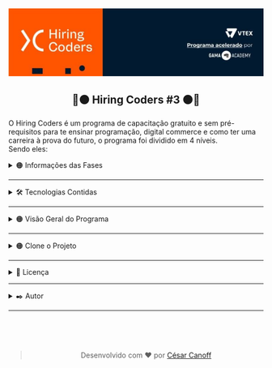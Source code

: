 <img src="Source/Hiring%20Coders%20Cover.jpg" />

<div align="center">
<link rel="stylesheet" href="https://cdn.jsdelivr.net/gh/devicons/devicon@v2.15.1/devicon.min.css">
  <h2>🔵🟠 Hiring Coders #3 🟠🔵</h2>
</div>

<p>
  O Hiring Coders é um programa de capacitação gratuito e sem pré-requisitos para te ensinar programação, digital commerce e como ter uma carreira à prova do futuro, o programa foi dividido em 4 níveis.<br />
  Sendo eles:
</p>

<details>
<summary>🟠 Informações das Fases</summary>
 <table align="center">
  <tr>
    <th>Nome da Fase</th>
    <th>Número de Playlists</th>
    <th>Número de Assessment</th>
    <th>Número de Challenges</th>
    <th>Dificuldade da Fase</th>
    <th>Módulos da Fase</th>
    <th>Carga Horária (Horas/Minutos)</th>
    <th>Data</th>
  </tr>
  <tr>
    <td>Fase 01</td>
    <td>23</td>
    <td>5</td>
    <td>2</td>
    <td>Médio</td>
    <td>
    HTML5, CSS3, Estrutura de Dados, Metodologias Ágeis Testes, Boas Práticas, Soft Skills, Lógica de Programação, Git, Javascript, Typescript, ReactJS, GraphQL, NodeJS, NextJS,GatsbyJS.
    </td>
    <td>10 Horas</td>
    <td>23/04/2022 - 13/06/2022</td>
  </tr>
  <tr>
    <td>Fase 02</td>
    <td>5</td>
    <td>2</td>
    <td>0</td>
    <td>Médio</td>
    <td>
      Introdução ao Digital Commerce, Projeto de e-commerce, Tecnologias para ecommerce, Cultura DevOps, Conceitos Básicos de AWS.
    </td>
    <td>10 Horas</td>
    <td>14/06/2022 - 04/07/2022</td>
  </tr>
</table>
</details>

<hr />

<details>
<summary>🛠️ Tecnologias Contidas</summary>
<hr />
  <ul>
    <li>
      <span>HTML5<span>
      <img src="https://icongr.am/devicon/html5-original.svg?size=15&color=currentColor" alt="Badge HTML5" />
    </li>
    <li>
      <span>CSS3<span>
      <img src="https://icongr.am/devicon/css3-original.svg?size=15&color=currentColor" alt="Badge CSS3" />
    </li>
    <li>
      <span>Javascript<span>
      <img src="https://icongr.am/devicon/javascript-original.svg?size=15&color=currentColor" alt="Badge Javascript" />
    </li>
    <li>
      <span>Git<span>
      <img src="https://icongr.am/devicon/git-original.svg?size=15&color=currentColor" alt="Badge Git" />
    </li>
    <li>
      <span>ReactJS<span>
      <img width="15" src="https://cdn.jsdelivr.net/gh/devicons/devicon/icons/react/react-original.svg" alt="Badge ReactJS" />
    </li>
    <li>
      <span>GraphQL<span>
      <img width="15" src="https://cdn.jsdelivr.net/gh/devicons/devicon/icons/graphql/graphql-plain.svg" alt="Badge GraphQL" />
    </li>
    <li>
      <span>NodeJS<span>
      <img width="15" src="https://cdn.jsdelivr.net/gh/devicons/devicon/icons/nodejs/nodejs-original.svg" alt="Badge NodeJS" />
    </li>
    <li>
      <span>Typescript<span>
      <img width="15" src="https://cdn.jsdelivr.net/gh/devicons/devicon/icons/typescript/typescript-original.svg" alt="Badge Typescript" />
    </li>
    <li>
      <span>NextJS<span>
       <i style="font-size:15px;" class="devicon-nextjs-plain"></i>
    </li>
    <li>
      <span>Gatsby<span>
      <img width="15" src="https://cdn.jsdelivr.net/gh/devicons/devicon/icons/gatsby/gatsby-plain.svg" alt="Badge Gatsby" />
    </li>
    <li>
      <span>Express<span>
      <img width="15" src="https://icongr.am/devicon/express-original.svg?size=15&color=ffffff" alt="Badge Express" />
    </li>
    <li>
      <span>NPM<span>
      <img width="15" src="https://cdn.jsdelivr.net/gh/devicons/devicon/icons/npm/npm-original-wordmark.svg" alt="Badge ReactJS" />
    </li>
    <li>
      <span>Docker<span>
      <img width="15" src="https://icongr.am/devicon/docker-original.svg?size=24&color=currentColor" alt="Badge Docker" />
    </li>
    <li>
      <span>MongoDB<span>
      <img width="15" src="https://cdn.jsdelivr.net/gh/devicons/devicon/icons/mongodb/mongodb-original.svg" alt="Badge MongoDB" />
    </li>
    <li>
      <span>Redux<span>
      <img width="15" src="https://cdn.jsdelivr.net/gh/devicons/devicon/icons/redux/redux-original.svg" alt="Badge Redux" />
    </li>
  </ul>
</details>

<hr />

<details>
<summary>🟠 Visão Geral do Programa</summary>
<hr />
  <ul>
    <details>
    <summary>🔵 Hiring Coders #3 - Fase 01</summary>

- **Número de Playlists:** 23
- **Carga Horária:** 10hrs
- **Número de Challenges:** 2
- **Seções**
    - Aquecimento
      - Playlists
        - HTML
          - **Carga Horária:** 1h
          - **Professor(a):** Isidro Massetto
          - **Descrição:** Aprenda a base para desenvolver qualquer site, marcando elementos e definindo quais informações deseja exibir na sua página.
          - **Dificuldade:** Básico
          - **Quantidade de Aulas:** 5
          - **Aulas**
            - **Aula 01** - Tags
              - **Duração:** 11:33
            - **Aula 02** - Ferramentas e Estrutura
              - **Duração:** 08:18
            - **Aula 03** - Lista e Tabelas
              - **Duração:** 13:57
            - **Aula 04** - Divisões I
              - **Duração:** 14:07
            - **Aula 04** - Divisões II
              - **Duração:** 14:21
        - CSS
          - **Carga Horária:** 3hrs
          - **Professor(a):** Kai Pimenta
          - **Descrição:** Estilize suas páginas em HTML com CSS, alterando as fontes, cores, layout e posicionamento dos elementos, deixando-as mais atrativas.
          - **Dificuldade:** Básico
          - **Quantidade de Aulas:** 21
          - **Aulas**
            - **Aula 01** - Introdução
              - **Duração:** 03:50
            - **Aula 02** - O que é CSS e Importância
              - **Duração:** 09:14
            - **Aula 03** - Responsividade
              - **Duração:** 04:04
            - **Aula 04** - Mobile First
              - **Duração:** 04:32
            - **Aula 05** - Tipos de Estilo
              - **Duração:** 07:22
            - **Aula 06** - Classes, Tags e IDEs
              - **Duração:** 07:21
            - **Aula 07** - Propriedades
              - **Duração:** 13:56
            - **Aula 08** - Seletores
              - **Duração:** 21:57
            - **Aula 09** - Apresentação do Projeto
              - **Duração:** 02:42
            - **Aula 10** - Montando Nosso HTML
              - **Duração:** 14:53
            - **Aula 11** - Predefinições Iniciais
              - **Duração:** 14:53
            - **Aula 12** - Cores e Backgrounds
              - **Duração:** 16:10
            - **Aula 13** - Fontes
              - **Duração:** 08:09
            - **Aula 14** - Definir Width
              - **Duração:** 07:37
            - **Aula 15** - FlexBox
              - **Duração:** 23:30
            - **Aula 16** - Grid
              - **Duração:** 18:01
            - **Aula 17** - Bordas
              - **Duração:** 11:09
            - **Aula 18** - Hover
              - **Duração:** 14:56
            - **Aula 19** - Animações
              - **Duração:** 16:41
            - **Aula 20** - Ajustes e Responsividade
              - **Duração:** 15:10
            - **Aula 21** - Considerações Finais
              - **Duração:** 01:59
        - Estrutura de Dados
          - **Carga Horária:** 1h
          - **Professor(a):** Isidro Massetto
          - **Descrição:** Domine os conceitos da estrutura de dados, buscando, indexando e retornando informações desejadas, criando assim algoritmos para resolução de tarefas programadas.
          - **Dificuldade:** Médio
          - **Quantidade de Aulas:** 8
          - **Aulas**
            - **Aula 01** - Introdução
              - **Duração:** 03:49
            - **Aula 02** - Pilhas I
              - **Duração:** 09:54
            - **Aula 03** - Pilhas II
              - **Duração:** 13:29
            - **Aula 04** - Filas e Listas
              - **Duração:** 06:57
            - **Aula 05** - Busca I
              - **Duração:** 04:43
            - **Aula 06** - Busca II
              - **Duração:** 13:39
            - **Aula 07** - Algoritmos de Ordenação I
              - **Duração:** 09:47
            - **Aula 08** - Algoritmos de Ordenação II
              - **Duração:** 08:21
        - Metodologias Ágeis
          - **Carga Horária:** 1h
          - **Professor(a):** Alexandre Uehara
          - **Descrição:** As metodologias ágeis permitem que as empresas atinjam seus objetivos mais rapidamente, além de garantir mais assertividade e eficiência para a execução de projetos. Aprenda metodologias ágeis e promova um aprimoramento nas etapas e processos da sua equipe.
          - **Dificuldade:** Médio
          - **Quantidade de Aulas:** 12
          - **Aulas**
            - **Aula 01** - Metodologias Ágeis
              - **Duração:** 12:52
            - **Aula 02** - Modelos Tradicionais X Times Ágeis
              - **Duração:** 13:56
            - **Aula 03** - Manifesto Ágil
              - **Duração:** 16:05
            - **Aula 04** - O que é o Scrum
              - **Duração:** 06:39
            - **Aula 05** - Papéis do Scrum
              - **Duração:** 16:04
            - **Aula 06** - Vantagens do Scrum
              - **Duração:** 06:51
            - **Aula 07** - Scrum: Rituais e Cerimônias
              - **Duração:** 13:55
            - **Aula 08** - Scrum: Artefatos
              - **Duração:** 12:48
            - **Aula 08** - Scrum na Prática I
              - **Duração:** 13:58
            - **Aula 08** - Scrum na Prática II
              - **Duração:** 13:05
            - **Aula 08** - Scrum Refinamento de Backlog
              - **Duração:** 13:37
        - Testes
          - **Carga Horária:** 2hrs
          - **Professor(a):** Danilo Aparecido
          - **Descrição:** Adote a prática de testes na sua rotina de programação e desenvolva softwares que nao vão deixar seu usuário na mão.
          - **Dificuldade:** Avançado
          - **Quantidade de Aulas:** 9
          - **Aulas**
            - **Aula 01** - O que é testar? Por que testar? Como Testar?
              - **Duração:** 08:22
            - **Aula 02** - Test Driven Development (TDD)
              - **Duração:** 11:51
            - **Aula 03** - Behavior Driven Development (BDD)
              - **Duração:** 20:18
            - **Aula 04** - Jasmine I
              - **Duração:** 26:21
            - **Aula 05** - Jasmine II
              - **Duração:** 14:14
            - **Aula 06** - Cucumber I
              - **Duração:** 10:28
            - **Aula 07** - Cucumber II
              - **Duração:** 22:37
            - **Aula 08** - Jest
              - **Duração:** 09:34
            - **Aula 09** - Cypress
              - **Duração:** 16:50
        - Boas Práticas
          - **Carga Horária:** 55min
          - **Professor(a):** Daniel Obara
          - **Descrição:** Seja um programador de excelência aplicando conceitos e técnicas de Orientação a Objeto, implementando design patterns e deixando seu código mais legível e com uma maior manutenibilidade.
          - **Dificuldade:** Avançado
          - **Quantidade de Aulas:** 8
          - **Aulas**
            - **Aula 01** - Introdução
              - **Duração:** 03:47
            - **Aula 02** - BEM (Block Element Modifier)
              - **Duração:** 10:51
            - **Aula 03** - Design System
              - **Duração:** 07:18
            - **Aula 04** - Storybook
              - **Duração:** 04:09
            - **Aula 05** - Micro FrontEnds
              - **Duração:** 04:58
            - **Aula 06** - MVC (Model, View e Controller)
              - **Duração:** 04:22
            - **Aula 07** - MVVM (Model, View e ViewModel)
              - **Duração:** 04:51
            - **Aula 08** - Design Patterns: Singleton, Strategy e Adaptar
              - **Duração:** 15:21
        - Soft Skill
          - **Carga Horária:** 2hrs
          - **Professor(a):** Amanda Nideck
          - **Descrição:** -
          - **Dificuldade:** Básico
          - **Quantidade de Aulas:** 7
          - **Aulas**
            - **Aula 01** - Coachability
              - **Duração:** 17:58
            - **Aula 02** - Inteligência Emocional - Parte 01
              - **Duração:** 18:46
            - **Aula 03** - Inteligência Emocional - Parte 02
              - **Duração:** 17:58
            - **Aula 04** - Resiliência (Disciplina, Execução e Antifragilidade)
              - **Duração:** 18:46
            - **Aula 05** - Foco em Resultados
              - **Duração:** 19:27
            - **Aula 06** - Gestão do Tempo e Produtividade
              - **Duração:** 24:16
            - **Aula 07** - Criatividade
              - **Duração:** 11:25
    - Semana 01
      - Playlists
        - Introdução ao Mundo do Desenvolvimento
          - **Carga Horária:** 1h
          - **Professor(a):** Isidro Massetto
          - **Descrição:** Compreenda conceitos básicos do mundo do desenvolvimento, para iniciar seus estudos em programação, e para entender os caminhos que você pode seguir.
          - **Dificuldade:** Básico
          - **Quantidade de Aulas:** 5
          - **Aulas**
            - **Aula 01** - O que é Programação
              - **Duração:** 05:41
            - **Aula 02** - Dados do Mercado
              - **Duração:** 06:42
            - **Aula 03** - Como é a Carreira de Desenvolvimento
              - **Duração:** 09:45
            - **Aula 04** - Linguagens, Frameworks e Bibliotecas
              - **Duração:** 07:03
            - **Aula 05** - Editores de Texto
              - **Duração:** 05:50
        - Lógica de Programação
          - **Carga Horária:** 1h
          - **Professor(a):** Isidro Massetto
          - **Descrição:** Aprenda a base de todo o conhecimento em programação e domine a lógica de comunicação das máquinas.
          - **Dificuldade:** Básico
          - **Quantidade de Aulas:** 4
          - **Aulas**
            - **Aula 01** - Algoritmos
              - **Duração:** 11:07
            - **Aula 02** - Variáveis e Operações
              - **Duração:** 23:23
            - **Aula 03** - Decisões
              - **Duração:** 24:13
            - **Aula 04** - Repetições
              - **Duração:** 19:56
        - Git
          - **Carga Horária:** 52min
          - **Professor(a):** Hendy Almeida
          - **Descrição:** O GIT é o sistema de controle de versionamento distribuído mais utilizado por desenvolvedores, seja em equipe ou sozinho, essa ferramenta é essencial para manter nossos projetos bem organizados. Saiba como utilizar e usufruir o melhor do sistema GIT, controlando todo seu fluxo de desenvolvimento.
          - **Dificuldade:** Básico
          - **Quantidade de Aulas:** 5
          - **Aulas**
            - **Aula 01** - Apresentação e Introdução ao Tema
              - **Duração:** 05:01
            - **Aula 02** - Instalação e Comandos Básicos
              - **Duração:** 14:27
            - **Aula 03** - GitHub e Repositório Remoto
              - **Duração:** 14:19
            - **Aula 04** - Branch e Merge
              - **Duração:** 08:13
            - **Aula 05** - Fork, Pull Request e GitHub Pages
              - **Duração:** 10:56
    - Semana 02
      - Playlist
        - Javascript Básico
          - **Carga Horária:** 1h
          - **Professor(a):** JC Bombardelli
          - **Descrição:** Saiba como adicionar interatividade e dinamismo ao seu site com JavaScript.
          - **Dificuldade:** Básico
          - **Quantidade de Aulas:** 8
          - **Aulas**
            - **Aula 01** - Introdução ao Javascript
              - **Duração:** 06:26
            - **Aula 02** - Números e Operadores
              - **Duração:** 05:10
            - **Aula 03** - Boas Práticas em Javascript
              - **Duração:** 05:01
            - **Aula 04** - Condicionais
              - **Duração:** 09:21
            - **Aula 05** - Estrutura de Repetição: For
              - **Duração:** 10:04
            - **Aula 06** - Estrutura de Repetição: While
              - **Duração:** 07:45
            - **Aula 07** - Funções
              - **Duração:** 07:59
            - **Aula 08** - Classes
              - **Duração:** 03:49
        - Javascript Básico - Prática
          - **Carga Horária:** 42min
          - **Professor(a):** JC Bombardelli
          - **Descrição:** Teste e aprimore seus conhecimentos em Javascript com um desafio prático. Veja as resoluções e dicas de aplicação.
          - **Dificuldade:** Básico
          - **Quantidade de Aulas:** 5
          - **Aulas**
            - **Aula 01** - Desafio: Validador de CPF I
              - **Duração:** 09:03
            - **Aula 02** - Desafio: Validador de CPF II
              - **Duração:** 12:27
            - **Aula 03** - Desafio: Validador de CPF III
              - **Duração:** 08:07
            - **Aula 04** - Desafio: Validador de CPF IV
              - **Duração:** 06:43
            - **Aula 05** - Desafio: Validador de CPF V
              - **Duração:** 06:26
        - Introdução ao Typescript
          - **Carga Horária:** 2hrs
          - **Professor(a):** Gabriel Ramos
          - **Descrição:** -
          - **Dificuldade:** Médio
          - **Quantidade de Aulas:** 6
          - **Aulas**
            - **Aula 01** - Introdução
              - **Duração:** 32:05
            - **Aula 02** - Tipos Básicos (Parte 01)
              - **Duração:** 18:39
            - **Aula 03** - Tipos Básicos (Parte 02)
              - **Duração:** 20:14
            - **Aula 04** - Múltiplos Tipos com Union Types
              - **Duração:** 20:56
            - **Aula 05** - Orientação de Objetos (Parte 01)
              - **Duração:** 12:33
            - **Aula 05** - Orientação de Objetos (Parte 02)
              - **Duração:** 24:06
    - Semana 03
      - Playlists
        - ReactJS Básico
          - **Carga Horária:** 1h
          - **Professor(a):** Guilherme Ramos
          - **Descrição:** Aprenda a programar com React, a biblioteca mais usada atualmente pelas empresas.
          - **Dificuldade:** Médio
          - **Quantidade de Aulas:** 7
          - **Aulas**
            - **Aula 01** - Boas Vindas
              - **Duração:** 03:29
            - **Aula 02** - Por que ReactJS
              - **Duração:** 07:14
            - **Aula 03** - Preparando o Ambiente
              - **Duração:** 11:58
            - **Aula 04** - Fundamentos do ReactJS
              - **Duração:** 17:56
            - **Aula 05** - Consumindo Dados de uma API
              - **Duração:** 15:00
            - **Aula 06** - Instalando e Configurando o react-router-dom
              - **Duração:** 07:28
            - **Aula 07** - Importando as Rotas no Componente App
              - **Duração:** 04:03
        - ReactJS Intermediário
          - **Carga Horária:** 56min
          - **Professor(a):** Guilherme Ramos
          - **Descrição:** Domine as funcionalidades avançadas do React.
          - **Dificuldade:** Médio
          - **Quantidade de Aulas:** 7
          - **Aulas**
            - **Aula 01** - Organização, Boas Práticas e Componentes de Estilo
              - **Duração:** 14:35
            - **Aula 02** - Salvando Dados no Storage
              - **Duração:** 04:31
            - **Aula 03** - Renderizando Repositórios e Programação Declarativa
              - **Duração:** 09:14
            - **Aula 04** - Link react-router-dom
              - **Duração:** 05:57
            - **Aula 05** - Tratamento de Erros e useHistory
              - **Duração:** 03:30
            - **Aula 06** - Conditional Rendering
              - **Duração:** 07:10
            - **Aula 07** - Daqui pra Frente e Encerramento
              - **Duração:** 13:12
        - GraphQL
          - **Carga Horária:** 4hrs
          - **Professor(a):** Victor Farias
          - **Descrição:** Conheça a linguagem de query GraphQL, e aprenda a definir dados para API ou servidor.
          - **Dificuldade:** Médio
          - **Quantidade de Aulas:** 25
          - **Aulas**
            - **Aula 01** - Apresentação e Introdução
              - **Duração:** 03:17
            - **Aula 02** - Modelo Cliente e Servidor
              - **Duração:** 06:31
            - **Aula 03** - Padrão de Requisição e Resposta
              - **Duração:** 11:09
            - **Aula 04** - Iniciando Projeto de Exemplo
              - **Duração:** 06:04
            - **Aula 05** - Criando o Servidor
              - **Duração:** 10:25
            - **Aula 06** - Renderização, Parâmetros e Redirecionamentos
              - **Duração:** 16:43
            - **Aula 07** - Monorepo
              - **Duração:** 05:33
            - **Aula 08** - Pacote com ReactJS
              - **Duração:** 06:14
            - **Aula 09** - Rotas com react-router-dom
              - **Duração:** 07:42
            - **Aula 10** - Mudando Server para Express
              - **Duração:** 08:03
            - **Aula 11** - Requisição Assíncrona
              - **Duração:** 10:33
            - **Aula 12** - Resolvendo CORS
              - **Duração:** 05:27
            - **Aula 13** - APIs RESTful
              - **Duração:** 10:18
            - **Aula 14** - Apollo Server
              - **Duração:** 18:47
            - **Aula 15** - TypeDefs e Resolvers
              - **Duração:** 12:21
            - **Aula 16** - Introdução a GraphQL Query
              - **Duração:** 02:35
            - **Aula 17** - Criando GraphQL Queries
              - **Duração:** 17:10
            - **Aula 18** - Paginação, Ordenação e Filtros
              - **Duração:** 29:17
            - **Aula 19** - GraphQL Mutation
              - **Duração:** 12:13
            - **Aula 20** - Mutation para Alterar e Excluir Clientes
              - **Duração:** 16:43
            - **Aula 21** - Configurando o Apollo Link
              - **Duração:** 12:46
            - **Aula 22** - Criando o Apollo Link, o Logger
              - **Duração:** 05:09
            - **Aula 23** - Apollo Client, e Apollo DevTools
              - **Duração:** 11:23
            - **Aula 24** - Hooks useQuery e Paginação
              - **Duração:** 22:09
            - **Aula 25** - Hook useMutation
              - **Duração:** 17:00
    - Semana 04
      - Playlists
        - Introdução ao NodeJS
          - **Carga Horária:** 5hrs
          - **Professor(a):** Erik Borges
          - **Descrição:** -
          - **Dificuldade:** Básico
          - **Quantidade de Aulas:** 18
          - **Aulas**
            - **Aula 01** - Introdução Fundamentos de NodeJS
              - **Duração:** 14:12
            - **Aula 02** - Definição de Back-End e Front-End
              - **Duração:** 14:43
            - **Aula 03** - Definição de NodeJS
              - **Duração:** 17:46
            - **Aula 04** - Benchmark NodeJS
              - **Duração:** 09:25
            - **Aula 05** - Instalação do NodeJS
              - **Duração:** 12:17
            - **Aula 06** - Prática "Hello World" em NodeJS
              - **Duração:** 21:04
            - **Aula 07** - Documentação de Apoio Sobre NodeJS
              - **Duração:** 07:40
            - **Aula 08** - O Problema de Gerenciamento de Pacotes
              - **Duração:** 09:56
            - **Aula 09** - Como Funciona o NPM
              - **Duração:** 08:09
            - **Aula 10** - Prática de NPM
              - **Duração:** 16:15
            - **Aula 11** - Documentação de Apoio Sobre NPM
              - **Duração:** 03:18
            - **Aula 12** - Definição de Javascript
              - **Duração:** 08:38
            - **Aula 13** - Pratica de Desenvolvimento em Javascript
              - **Duração:** 20:26
            - **Aula 14** - Documentações de Apoio Sobre Javascript
              - **Duração:** 04:10
            - **Aula 15** - Definição de Typescript
              - **Duração:** 11:07
            - **Aula 16** - Pratica de Desenvolvimento em Typescript
              - **Duração:** 14:44
            - **Aula 17** - Documentação de Apoio Sobre Typescript
              - **Duração:** 04:00
            - **Aula 18** - Finalização
              - **Duração:** 01:07
    - Semana 05
      - Playlists
        - NodeJS - HTTP GET e HTTP POST
          - **Carga Horária:** 8hrs
          - **Professor(a):** Douglas Morais
          - **Descrição:** -
          - **Dificuldade:** Básico
          - **Quantidade de Aulas:** 23
          - **Aulas**
            - **Aula 01** - Introdução, Entendendo os Conceitos de REST e SOAP
              - **Duração:** 16:51
            - **Aula 02** - Configurando o Nodemon
              - **Duração:** 07:25
            - **Aula 03** - Configurando o Docker
              - **Duração:** 08:31
            - **Aula 04** - Configurando ElephantSQL e PostBird
              - **Duração:** 06:30
            - **Aula 05** - ORM
              - **Duração:** 16:18
            - **Aula 06** - Migration Usuários
              - **Duração:** 18:02
            - **Aula 07** - Model Usuários
              - **Duração:** 17:35
            - **Aula 08** - Controller Usuários
              - **Duração:** 17:35
            - **Aula 09** - Hash de Senhas Usuários
              - **Duração:** 15:41
            - **Aula 10** - Autenticação JWT
              - **Duração:** 25:45
            - **Aula 11** - Token JWT via Header
              - **Duração:** 42:18
            - **Aula 12** - Atualizando Usuários
              - **Duração:** 19:54
            - **Aula 13** - Validação de Dados
              - **Duração:** 39:32
            - **Aula 14** - Adicionando Foto do usuário
              - **Duração:** 25:12
            - **Aula 15** - Vinculando Fotos ao Usuário
              - **Duração:** 32:12
            - **Aula 16** - Listagem de Prestadores de Serviços
              - **Duração:** 23:33
            - **Aula 17** - Models de Agendamento
              - **Duração:** 15:03
            - **Aula 18** - Criando Agendamentos
              - **Duração:** 21:22
            - **Aula 19** - Validações e Listagem de Agenda do Colaborador
              - **Duração:** 38:36
            - **Aula 20** - Paginação e Listagem de Agenda do Colaborador
              - **Duração:** 38:36
            - **Aula 21** - Configurando o MongoDB e Configurando as Notificações
              - **Duração:** 45:54
            - **Aula 22** - Listando Notificações e Marcando como Lidas
              - **Duração:** 30:37
            - **Aula 22** - Final do Módulo
              - **Duração:** 01:29
    - Semana 06
      - Playlists
        - Node.JS - Criando uma REST API
          - **Carga Horária:** 5hrs
          - **Professor(a):** Erik Borges
          - **Descrição:** -
          - **Dificuldade:** Médio
          - **Quantidade de Aulas:** 25
          - **Aulas**
            - **Aula 01** - Introdução a REST API
              - **Duração:** 05:44
            - **Aula 02** - O que é REST API
              - **Duração:** 15:28
            - **Aula 03** - Recursos: Coleção, Elemento e Sub-elemento
              - **Duração:** 19:51
            - **Aula 04** - Endpoints
              - **Duração:** 06:10
            - **Aula 05** - Métodos REST
              - **Duração:** 16:51
            - **Aula 06** - Versionamento de API
              - **Duração:** 06:57
            - **Aula 07** - Status Codes
              - **Duração:** 08:36
            - **Aula 08** - Documentação de Referência REST API
              - **Duração:** 04:17
            - **Aula 09** - O que é DX?
              - **Duração:** 18:30
            - **Aula 10** - O que é uma Documentação de API
              - **Duração:** 05:50
            - **Aula 11** - Utilizando o Swagger - Parte 1
              - **Duração:** 27:42
            - **Aula 12** - Utilizando o Swagger - Parte 2
              - **Duração:** 19:54
            - **Aula 13** - Documentação de Referência do Swagger
              - **Duração:** 03:10
            - **Aula 14** - O que é o Express
              - **Duração:** 06:57
            - **Aula 15** - Conhecendo o Postman
              - **Duração:** 23:26
            - **Aula 16** - Prática de Express - Parte 01
              - **Duração:** 24:54
            - **Aula 17** - Prática de Express - Parte 02
              - **Duração:** 29:54
            - **Aula 18** - Prática de Express - Parte 03
              - **Duração:** 24:38
            - **Aula 19** - Prática de Express - Parte 04
              - **Duração:** 38:36
            - **Aula 20** - Documentação de Referência do Express
              - **Duração:** 02:48
            - **Aula 21** - Segurança: Acesso não autorizado
              - **Duração:** 06:36
            - **Aula 22** - Segurança: Ataques de Integridade
              - **Duração:** 06:21
            - **Aula 23** - Segurança: Sobrecarga
              - **Duração:** 05:16
            - **Aula 24** - Segurança: Confiabilidade
              - **Duração:** 06:33
            - **Aula 25** - Segurança: Implementações Equivocadas
              - **Duração:** 06:15
        - Consumo de API Terceiras
          - **Carga Horária:** 3hrs
          - **Professor(a):** Erik Borges
          - **Descrição:** -
          - **Dificuldade:** Básico
          - **Quantidade de Aulas:** 13
          - **Aulas**
            - **Aula 01** - Introdução Consumo de API Terceiras
              - **Duração:** 04:41
            - **Aula 02** - A Importância da Integração com Terceiros
              - **Duração:** 12:16
            - **Aula 03** - Como se Prepare para Integrar
              - **Duração:** 13:19
            - **Aula 04** - O que é o Node-Fetch
              - **Duração:** 20:25
            - **Aula 05** - Prática de Integração com Node-Fetch - Parte 01
              - **Duração:** 23:11
            - **Aula 06** - Prática de Integração com Node-Fetch - Parte 02
              - **Duração:** 28:10
            - **Aula 07** - Prática de Integração com Node-Fetch - Parte 03
              - **Duração:** 20:05
            - **Aula 08** - Prática de Integração com Node-Fetch - Parte 04
              - **Duração:** 19:29
            - **Aula 09** - O que é o Axios
              - **Duração:** 10:03
            - **Aula 10** - Prática de Integração com Axios - Parte 01
              - **Duração:** 27:40
            - **Aula 11** - Prática de Integração com Axios - Parte 02
              - **Duração:** 18:04
            - **Aula 12** - Prática de Integração com Axios - Parte 03
              - **Duração:** 26:51
            - **Aula 13** - Finalização
              - **Duração:** 02:22
    - Semana 07 | **(Bônus)**
      - Playlists
        - NextJS
          - **Carga Horária:** 2hrs
          - **Professor(a):** Marianne Salomão
          - **Descrição:** -
          - **Dificuldade:** Médio
          - **Quantidade de Aulas:** 9
          - **Aulas**
            - **Aula 01** - Apresentação e Introdução
              - **Duração:** 02:38
            - **Aula 02** - Fundamentos I
              - **Duração:** 23:55
            - **Aula 03** - Fundamentos II
              - **Duração:** 16:38
            - **Aula 04** - Componentes I
              - **Duração:** 19:04
            - **Aula 05** - Componentes II
              - **Duração:** 13:15
            - **Aula 06** - SSR
              - **Duração:** 13:55
            - **Aula 07** - Rotas e Funções I
              - **Duração:** 21:28
            - **Aula 08** - Rotas e Funções II
              - **Duração:** 12:28
            - **Aula 09** - Rotas e Funções III
              - **Duração:** 12:36
          - GatsbyJS
            - **Carga Horária:** 48min
            - **Professor(a):** Marianne Salomão
            - **Descrição:** -
            - **Dificuldade:** Médio
            - **Quantidade de Aulas:** 6
            - **Aulas**
              - **Aula 01** - Fundamentos de GatsbyJS
                - **Duração:** 05:03
              - **Aula 02** - SSG
                - **Duração:** 03:01
              - **Aula 03** - Roteamento I
                - **Duração:** 09:12
              - **Aula 04** - Roteamento II
                - **Duração:** 09:07
              - **Aula 05** - Componentes e Funções I
                - **Duração:** 12:21
              - **Aula 06** - Componentes e Funções II
                - **Duração:** 10:04
    - Aulas Reforço | **(Bônus)**
      - Playlists
        - Hiring Coders I Aulas Reforços
          - **Carga Horária:** 10hrs
          - **Professor(a):** Marianne Salomão
          - **Descrição:** Nesta playlist você encontrará algumas aulas de reforço dos conteúdos apresentados na fase 01 de Hiring Coders. Aproveite que as aulas estão super atualizadas para enriquece seu conhecimentos nos assuntos abordados sendo eles: Typescript, React, Node.JS - Express I, Node.JS - Express II.
          - **Dificuldade:** Médio
          - **Quantidade de Aulas:** 47
          - **Aulas**
            - **Aula 01** - Typescript I Introdução
              - **Duração:** 8:08
            - **Aula 02** - Typescript I Instalando e Usando o TypeScript
              - **Duração:** 14:40
            - **Aula 03** - Typescript I Tipos Básicos
              - **Duração:** 17:07
            - **Aula 04** - Typescript I Tipo Never
              - **Duração:** 02:48
            - **Aula 05** - Typescript I Múltiplos tipos com Union Types
              - **Duração:** 03:28
            - **Aula 06** - Typescript I Type Alias
              - **Duração:** 06:55
            - **Aula 07** - Typescript I Valores Nulos ou Opcionais
              - **Duração:** 04:47
            - **Aula 08** - Typescript I Type Assertion
              - **Duração:** 08:35
            - **Aula 09** - Typescript I Interfaces
              - **Duração:** 04:11
            - **Aula 10** - Typescript I Classes
              - **Duração:** 10:27
            - **Aula 11** - Typescript I Configurando o Target do TypeScript
              - **Duração:** 05:36
            - **Aula 12** - Typescript I Utilizando Modificadores de Acesso
              - **Duração:** 08:10
            - **Aula 13** - Typescript I Herança
              - **Duração:** 06:12
            - **Aula 14** - React I Introdução a ReactJS
              - **Duração:** 03:06
            - **Aula 15** - React I Instalação
              - **Duração:** 16:43
            - **Aula 16** - React I JSX
              - **Duração:** 14:13
            - **Aula 17** - React I Componentes I
              - **Duração:** 22:59
            - **Aula 18** - React I Componentes II
              - **Duração:** 15:24
            - **Aula 19** - React I Componentes III
              - **Duração:** 17:14
            - **Aula 20** - React I Componentes IV
              - **Duração:** 03:46
            - **Aula 21** - React I Paginas em React: React Router
              - **Duração:** 25:55
            - **Aula 22** - React I React Hooks I
              - **Duração:** 37:01
            - **Aula 23** - React I React Hooks II
              - **Duração:** 10:03
            - **Aula 24** - React I Formulários em React
              - **Duração:** 10:51
            - **Aula 25** - React I Consumo de API
              - **Duração:** 28:40
            - **Aula 26** - React I Styled Component
              - **Duração:** 29:08
            - **Aula 27** - React I Introdução a Redux
              - **Duração:** 07:48
            - **Aula 28** - React I Instalação Redux
              - **Duração:** 10:32
            - **Aula 29** - React I Redux: Store e Actions
              - **Duração:** 30:23
            - **Aula 30** - Node.JS - Express 1 I Introdução a Express
              - **Duração:** 10:40
            - **Aula 31** - Node.JS - Express 1 I MVC
              - **Duração:** 11:02
            - **Aula 32** - Node.JS - Express 1 I Métodos HTTP
              - **Duração:** 07:17
            - **Aula 33** - Node.JS - Express 1 I Rotas (parte 1)
              - **Duração:** 16:40
            - **Aula 34** - Node.JS - Express 1 I Rotas (parte 2)
              - **Duração:** 13:47
            - **Aula 35** - Node.JS - Express 1 I Controller
              - **Duração:** 10:30
            - **Aula 36** - Node.JS - Express 1 I Nodemoon
              - **Duração:** 07:33
            - **Aula 37** - Node.JS - Express 1 I ORM - Sequelize (parte 1)
              - **Duração:** 19:41
            - **Aula 38** - Node.JS - Express 1 I ORM - Sequelize (parte 2)
              - **Duração:** 11:38
            - **Aula 39** - Node.JS - Express 1 I Relacionamentos com Sequelize
              - **Duração:** 17:11
            - **Aula 40** - Node.JS - Express 1 I Relações N pra N
              - **Duração:** 13:56
            - **Aula 41** - Node.JS - Express 2 I REST API
              - **Duração:** 17:59
            - **Aula 42** - Node.JS - Express 2 I Middlewares
              - **Duração:** 22:59
            - **Aula 43** - Node.JS - Express 2 I Autenticação com JWT (parte 1)
              - **Duração:** 11:51
            - **Aula 44** - Node.JS - Express 2 I Autenticação com JWT (parte 2)
              - **Duração:** 17:17
            - **Aula 45** - Node.JS - Express 2 I Validação de Dados (parte 1)
              - **Duração:** 11:30
            - **Aula 46** - Node.JS - Express 2 I Validação de Dados (parte 2)
              - **Duração:** 18:41
            - **Aula 47** - Node.JS - Express 2 I Documentação de API
              - **Duração:** 08:02

    </details>
  </ul>
</details>

<hr />

<details>
  <summary>🟠 Clone o Projeto</summary>

  ### SSH
  ```bash
    git@github.com:cesarcanoff/hiring-coders.git
  ```
</details>

<hr />

<details>
  <summary>📝 Licença</summary>

  <div align="center">

  <br /> Esse projeto é licenciado pela MIT License. <br />
  Visite esse [link](https://pt.wikipedia.org/wiki/Licen%C3%A7a_MIT) mais detalhes.
  
  </div>

</details>

<hr />
<details>
  <summary>✒️ Autor</summary>

  <div align="center">

  <br />
  <a href="https://github.com/cesarcanoff">
    <img
      style="border-radius: 50%;"
      src="https://github.com/cesarcanoff.png"
      width="100px;"
      alt="César Canoff Personal Photo." />
  </a>

  ### César Canoff

  [Portfólio (Em Construção)](https://github.com/cesarcanoff/portfolio)
  
  <br />

  </div>

</details>

<hr />

<br />
<br />
<br />
<div align="center">

> Desenvolvido com ❤️ por [César Canoff](https://github.com/cesarcanoff)

</div>